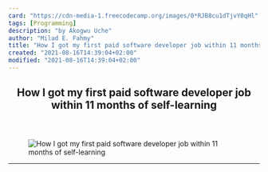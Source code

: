 ```yaml
---
card: "https://cdn-media-1.freecodecamp.org/images/0*RJB8cu1dTjvY0qHl"
tags: [Programming]
description: "by Akogwu Uche"
author: "Milad E. Fahmy"
title: "How I got my first paid software developer job within 11 months of self-learning"
created: "2021-08-16T14:39:04+02:00"
modified: "2021-08-16T14:39:04+02:00"
---
```

<div class="site-wrapper">
<main id="site-main" class="site-main outer">
<div class="inner">
<article class="post-full post tag-programming tag-technology tag-andela tag-life-lessons tag-jobs ">
<header class="post-full-header">
<h1 class="post-full-title">How I got my first paid software developer job within 11 months of self-learning</h1>
</header>
<figure class="post-full-image">
<picture>
<source media="(max-width: 700px)" sizes="1px" srcset="data:image/gif;base64,R0lGODlhAQABAIAAAAAAAP///yH5BAEAAAAALAAAAAABAAEAAAIBRAA7 1w">
<source media="(min-width: 701px)" sizes="(max-width: 800px) 400px,
(max-width: 1170px) 700px,
1400px" srcset="https://cdn-media-1.freecodecamp.org/images/0*RJB8cu1dTjvY0qHl 300w,
https://cdn-media-1.freecodecamp.org/images/0*RJB8cu1dTjvY0qHl 600w,
https://cdn-media-1.freecodecamp.org/images/0*RJB8cu1dTjvY0qHl 1000w,
https://cdn-media-1.freecodecamp.org/images/0*RJB8cu1dTjvY0qHl 2000w">
<img onerror="this.style.display='none'" src="https://cdn-media-1.freecodecamp.org/images/0*RJB8cu1dTjvY0qHl" alt="How I got my first paid software developer job within 11 months of self-learning">
</picture>
</figure>
<section class="post-full-content">
<div class="post-content medium-migrated-article">
</div>
<hr>
</section>
</article>
</div>
</main>
</div>
<!-- Google Tag Manager (noscript) -->
<!-- End Google Tag Manager (noscript) -->
